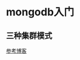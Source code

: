 # mongodb入门

## 三种集群模式

[参考博客](https://zhuhuogeng.github.io/2018/03/08/server/mongoDB%E7%B3%BB%E5%88%971:%E4%B8%89%E7%A7%8D%E9%9B%86%E7%BE%A4%E6%A8%A1%E5%BC%8F%E4%BB%8B%E7%BB%8D/)
